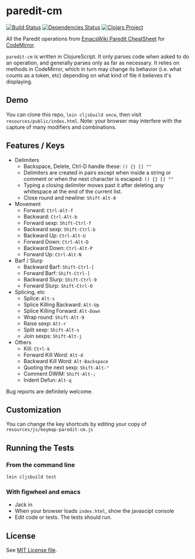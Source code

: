 # paredit-cm

[![Build Status](https://travis-ci.org/achengs/paredit-cm.svg?branch=master)](https://travis-ci.org/achengs/paredit-cm)
[![Dependencies Status](https://jarkeeper.com/achengs/paredit-cm/status.svg)](https://jarkeeper.com/achengs/paredit-cm)
[![Clojars Project](https://img.shields.io/clojars/v/paredit-cm.svg)](https://clojars.org/paredit-cm)

All the Paredit operations from [EmacsWiki Paredit CheatSheet](https://emacswiki.org/emacs/PareditCheatsheet) for [CodeMirror](http://codemirror.net/).

`paredit-cm` is written in ClojureScript. It only parses code when asked to do an operation, and generally parses only as far as necessary. It relies on methods in CodeMirror, which in turn may change its behavior (i.e. what counts as a token, etc) depending on what kind of file it believes it's displaying.

## Demo

You can clone this repo, `lein cljsbuild once`, then visit `resources/public/index.html`. Note: your browser may interfere with the capture of many modifiers and combinations.

## Features / Keys

* Delimiters
    * Backspace, Delete, Ctrl-D handle these: `() {} [] ""`
    * Delimiters are created in pairs except when inside a string or comment or when the next character is escaped: `() {} [] ""`
    * Typing a closing delimiter moves past it after deleting any whitespace at the end of the current list.
    * Close round and newline: `Shift-Alt-0`
* Movement
    * Forward: `Ctrl-Alt-f`
    * Backward: `Ctrl-Alt-b`
    * Forward sexp: `Shift-Ctrl-f`
    * Backward sexp: `Shift-Ctrl-b`
    * Backward Up: `Ctrl-Alt-U`
    * Forward Down: `Ctrl-Alt-D`
    * Backward Down: `Ctrl-Alt-P`
    * Forward Up: `Ctrl-Alt-N`
* Barf / Slurp
    * Backward Barf: `Shift-Ctrl-[`
    * Forward Barf: `Shift-Ctrl-]`
    * Backward Slurp: `Shift-Ctrl-9`
    * Forward Slurp: `Shift-Ctrl-0`
* Splicing, etc
    * Splice: `Alt-s`
    * Splice Killing Backward: `Alt-Up`
    * Splice Killing Forward: `Alt-Down`
    * Wrap round: `Shift-Alt-9`
    * Raise sexp: `Alt-r`
    * Split sexp: `Shift-Alt-s`
    * Join sexps: `Shift-Alt-j`
* Others
    * Kill: `Ctrl-k`
    * Forward Kill Word: `Alt-d`
    * Backward Kill Word: `Alt-Backspace`
    * Quoting the next sexp: `Shift-Alt-"`
    * Comment DWIM: `Shift-Alt-;`
    * Indent Defun: `Alt-q`

Bug reports are definitely welcome.

## Customization

You can change the key shortcuts by editing your copy of
`resources/js/keymap-paredit-cm.js`

## Running the Tests

### From the command line
`lein cljsbuild test`

### With figwheel and emacs
* Jack in
* When your browser loads `index.html`, show the javascipt console
* Edit code or tests. The tests should run.

## License

See [MIT License file](https://github.com/achengs/paredit-cm/blob/master/LICENSE).
